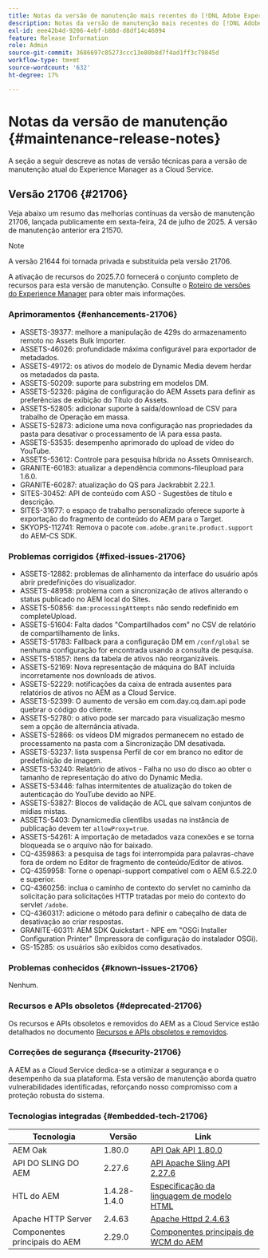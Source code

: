 ```yaml
---
title: Notas da versão de manutenção mais recentes do [!DNL Adobe Experience Manager] as a Cloud Service.
description: Notas da versão de manutenção mais recentes do [!DNL Adobe Experience Manager] as a Cloud Service.
exl-id: eee42b4d-9206-4ebf-b88d-d8df14c46094
feature: Release Information
role: Admin
source-git-commit: 3686697c85273ccc13e80b8d7f4ad1ff3c79845d
workflow-type: tm+mt
source-wordcount: '632'
ht-degree: 17%

---
```



# Notas da versão de manutenção {#maintenance-release-notes}

A seção a seguir descreve as notas de versão técnicas para a versão de manutenção atual do Experience Manager as a Cloud Service.

## Versão 21706 {#21706}

Veja abaixo um resumo das melhorias contínuas da versão de manutenção 21706, lançada publicamente em sexta-feira, 24 de julho de 2025. A versão de manutenção anterior era 21570.

>[!NOTE]
>
>A versão 21644 foi tornada privada e substituída pela versão 21706.

A ativação de recursos do 2025.7.0 fornecerá o conjunto completo de recursos para esta versão de manutenção. Consulte o [Roteiro de versões do Experience Manager](https://experienceleague.adobe.com/en/docs/experience-manager-release-information/aem-release-updates/update-releases-roadmap) para obter mais informações.

### Aprimoramentos {#enhancements-21706}

* ASSETS-39377: melhore a manipulação de 429s do armazenamento remoto no Assets Bulk Importer.
* ASSETS-46026: profundidade máxima configurável para exportador de metadados.
* ASSETS-49172: os ativos do modelo de Dynamic Media devem herdar os metadados da pasta.
* ASSETS-50209: suporte para substring em modelos DM.
* ASSETS-52326: página de configuração do AEM Assets para definir as preferências de exibição do Título do Assets.
* ASSETS-52805: adicionar suporte à saída/download de CSV para trabalho de Operação em massa.
* ASSETS-52873: adicione uma nova configuração nas propriedades da pasta para desativar o processamento de IA para essa pasta.
* ASSETS-53535: desempenho aprimorado do upload de vídeo do YouTube.
* ASSETS-53612: Controle para pesquisa híbrida no Assets Omnisearch.
* GRANITE-60183: atualizar a dependência commons-fileupload para 1.6.0.
* GRANITE-60287: atualização do QS para Jackrabbit 2.22.1.
* SITES-30452: API de conteúdo com ASO - Sugestões de título e descrição.
* SITES-31677: o espaço de trabalho personalizado oferece suporte à exportação do fragmento de conteúdo do AEM para o Target.
* SKYOPS-112741: Remova o pacote `com.adobe.granite.product.support` do AEM-CS SDK.

### Problemas corrigidos {#fixed-issues-21706}

* ASSETS-12882: problemas de alinhamento da interface do usuário após abrir predefinições do visualizador.
* ASSETS-48958: problema com a sincronização de ativos alterando o status publicado no AEM local do Sites.
* ASSETS-50856: `dam:processingAttempts` não sendo redefinido em completeUpload.
* ASSETS-51604: Falta dados &quot;Compartilhados com&quot; no CSV de relatório de compartilhamento de links.
* ASSETS-51783: Fallback para a configuração DM em `/conf/global` se nenhuma configuração for encontrada usando a consulta de pesquisa.
* ASSETS-51857: itens da tabela de ativos não reorganizáveis.
* ASSETS-52169: Nova representação de máquina do BAT incluída incorretamente nos downloads de ativos.
* ASSETS-52229: notificações da caixa de entrada ausentes para relatórios de ativos no AEM as a Cloud Service.
* ASSETS-52399: O aumento de versão em com.day.cq.dam.api pode quebrar o código do cliente.
* ASSETS-52780: o ativo pode ser marcado para visualização mesmo sem a opção de alternância ativada.
* ASSETS-52866: os vídeos DM migrados permanecem no estado de processamento na pasta com a Sincronização DM desativada.
* ASSETS-53237: lista suspensa Perfil de cor em branco no editor de predefinição de imagem.
* ASSETS-53240: Relatório de ativos - Falha no uso do disco ao obter o tamanho de representação do ativo do Dynamic Media.
* ASSETS-53446: falhas intermitentes de atualização do token de autenticação do YouTube devido ao NPE.
* ASSETS-53827: Blocos de validação de ACL que salvam conjuntos de mídias mistas.
* ASSETS-5403: Dynamicmedia clientlibs usadas na instância de publicação devem ter `allowProxy=true`.
* ASSETS-54261: A importação de metadados vaza conexões e se torna bloqueada se o arquivo não for baixado.
* CQ-4359863: a pesquisa de tags foi interrompida para palavras-chave fora de ordem no Editor de fragmento de conteúdo/Editor de ativos.
* CQ-4359958: Torne o openapi-support compatível com o AEM 6.5.22.0 e superior.
* CQ-4360256: inclua o caminho de contexto do servlet no caminho da solicitação para solicitações HTTP tratadas por meio do contexto do servlet `/adobe`.
* CQ-4360317: adicione o método para definir o cabeçalho de data de desativação ao criar respostas.
* GRANITE-60311: AEM SDK Quickstart - NPE em &quot;OSGi Installer Configuration Printer&quot; (Impressora de configuração do instalador OSGi).
* GS-15285: os usuários são exibidos como desativados.

### Problemas conhecidos {#known-issues-21706}

Nenhum.

### Recursos e APIs obsoletos {#deprecated-21706}

Os recursos e APIs obsoletos e removidos do AEM as a Cloud Service estão detalhados no documento [Recursos e APIs obsoletos e removidos](/help/release-notes/deprecated-removed-features.md).

### Correções de segurança {#security-21706}

A AEM as a Cloud Service dedica-se a otimizar a segurança e o desempenho da sua plataforma. Esta versão de manutenção aborda quatro vulnerabilidades identificadas, reforçando nosso compromisso com a proteção robusta do sistema.

### Tecnologias integradas {#embedded-tech-21706}

| Tecnologia | Versão | Link |
|---|---|---|
| AEM Oak | 1.80.0 | [API Oak API 1.80.0](https://www.javadoc.io/doc/org.apache.jackrabbit/oak-api/1.80/index.html) |
| API DO SLING DO AEM | 2.27.6 | [API Apache Sling API 2.27.6](https://www.javadoc.io/doc/org.apache.sling/org.apache.sling.api/latest/index.html) |
| HTL do AEM | 1.4.28-1.4.0 | [Especificação da linguagem de modelo HTML](https://github.com/adobe/htl-spec) |
| Apache HTTP Server | 2.4.63 | [Apache Httpd 2.4.63](https://github.com/apache/httpd/blob/2.4.63/CHANGES) |
| Componentes principais do AEM | 2.29.0 | [Componentes principais de WCM do AEM](https://github.com/adobe/aem-core-wcm-components) |
